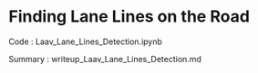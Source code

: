 # **Finding Lane Lines on the Road** 


Code : Laav_Lane_Lines_Detection.ipynb   

Summary : writeup_Laav_Lane_Lines_Detection.md
